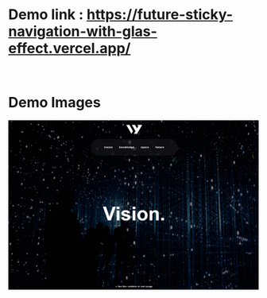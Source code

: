 # Demo link : https://future-sticky-navigation-with-glas-effect.vercel.app/

<br>

# Demo Images
![screenshot](img.png)


